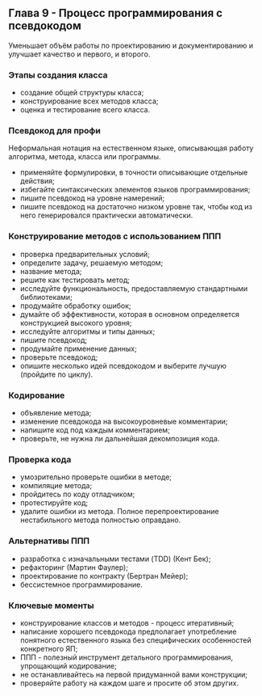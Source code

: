 ## Глава 9 - Процесс программирования с псевдокодом
Уменьшает объём работы по проектированию и документированию и улучшает качество и первого, и второго.
### Этапы создания класса
- создание общей структуры класса;
- конструирование всех методов класса;
- оценка и тестирование всего класса.
### Псевдокод для профи
Неформальная нотация на естественном языке, описывающая работу алгоритма, метода, класса или программы.
- применяйте формулировки, в точности описывающие отдельные действия;
- избегайте синтаксических элементов языков программирования;
- пишите псевдокод на уровне намерений;
- пишите псевдокод на достаточно низком уровне так, чтобы код из него генерировался практически автоматически.
### Конструирование методов с использованием ППП
- проверка предварительных условий;
- определите задачу, решаемую методом;
- название метода;
- решите как тестировать метод;
- исследуйте функциональность, предоставляемую стандартными библиотеками;
- продумайте обработку ошибок;
- думайте об эффективности, которая в основном определяется конструкцией высокого уровня;
- исследуйте алгоритмы и типы данных;
- пишите псевдокод;
- продумайте применение данных;
- проверьте псевдокод;
- опишите несколько идей псевдокодом и выберите лучшую (пройдите по циклу).
### Кодирование
- объявление метода;
- изменение псевдокода на высокоуровневые комментарии;
- напишите код под каждым комментарием;
- проверьте, не нужна ли дальнейшая декомпозиция кода.
### Проверка кода
- умозрительно проверьте ошибки в методе;
- компиляцие метода;
- пройдитесь по коду отладчиком;
- протестируйте код;
- удалите ошибки из метода. Полное перепроектирование нестабильного метода полностью оправдано.
### Альтернативы ППП
- разработка с изначальными тестами (TDD) (Кент Бек);
- рефакторинг (Мартин Фаулер);
- проектирование по контракту (Бертран Мейер);
- бессистемное программирование.
### Ключевые моменты
- конструирование классов и методов - процесс итеративный;
- написание хорошего псевдокода предполагает употребление понятного естественного языка без специфических особенностей конкретного ЯП;
- ППП - полезный инструмент детального программирования, упрощающий кодирование;
- не останавливайтесь на первой придуманной вами конструкции;
- проверяйте работу на каждом шаге и просите об этом других.